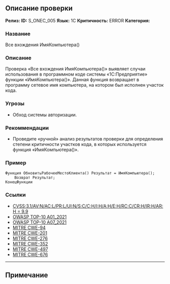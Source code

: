 ## Описание проверки
**Релиз:**
**ID:** S_ONEC_005
**Язык:** 1С
**Критичность:** ERROR
**Категория:** 

### Название 
Все вхождения ИмяКомпьютера()
### Описание 
Проверка «Все вхождения ИмяКомпьютера()» выявляет случаи использования в программном коде системы «1С:Предприятие» функции «ИмяКомпьютера()». Данная функция возвращает в программу сетевое имя компьютера, на котором был исполнен участок кода.

### Угрозы 
- Обход системы авторизации.
### Рекоммендации 
- Проведите «ручной» анализ результатов проверки для определения степени критичности участков кода, в которых используется функция «ИмяКомпьютера()».
### Пример 
``` 
Функция ОбновитьРабочееМестоКлиента() Результат = ИмяКомпьютера();
	Возврат Результат;
КонецФункции
``` 
### Ссылки
- [CVSS:3.1/AV:N/AC:L/PR:L/UI:N/S:C/C:H/I:H/A:H/E:H/RC:C/CR:H/IR:H/AR:H = 9.9](https://www.first.org/cvss/calculator/3.1#CVSS:3.1/AV:N/AC:L/PR:L/UI:N/S:C/C:H/I:H/A:H/E:H/RC:C/CR:H/IR:H/AR:H)
- [OWASP TOP-10 A01_2021](https://owasp.org/Top10/A01_2021-Broken_Access_Control/)
- [OWASP TOP-10 A07_2021](https://owasp.org/Top10/A07_2021-Identification_and_Authentication_Failures/)
- [MITRE CWE-94](https://cwe.mitre.org/data/definitions/94.html)
- [MITRE CWE-201](https://cwe.mitre.org/data/definitions/201.html)
- [MITRE CWE-276](https://cwe.mitre.org/data/definitions/276.html)
- [MITRE CWE-352](https://cwe.mitre.org/data/definitions/352.html)
- [MITRE CWE-497](https://cwe.mitre.org/data/definitions/497.html)
- [MITRE CWE-676](https://cwe.mitre.org/data/definitions/676.html)

---
## Примечание
